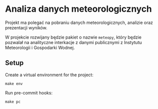 # Analiza danych meteorologicznych

Projekt ma polegać na pobraniu danych meteorologicznych, analizie oraz prezentacji wyników.

W projekcie rozwijany będzie pakiet o nazwie `meteopy`, który będzie pozwalał na analityczne interkacje z danymi publicznymi z Instytutu Meteorologii i Gospodarki Wodnej.

## Setup

Create a virtual environment for the project:

`make env`

Run pre-commit hooks:

`make pc`
